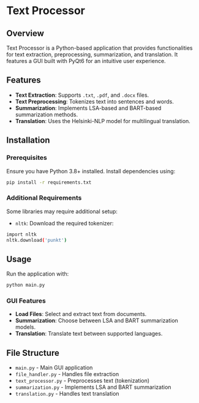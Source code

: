 # Text Processor

## Overview
Text Processor is a Python-based application that provides functionalities for text extraction, preprocessing, summarization, and translation. It features a GUI built with PyQt6 for an intuitive user experience.

## Features
- **Text Extraction**: Supports `.txt`, `.pdf`, and `.docx` files.
- **Text Preprocessing**: Tokenizes text into sentences and words.
- **Summarization**: Implements LSA-based and BART-based summarization methods.
- **Translation**: Uses the Helsinki-NLP model for multilingual translation.

## Installation
### Prerequisites
Ensure you have Python 3.8+ installed. Install dependencies using:

```sh
pip install -r requirements.txt
```

### Additional Requirements
Some libraries may require additional setup:
- `nltk`: Download the required tokenizer:

```sh
import nltk
nltk.download('punkt')
```

## Usage
Run the application with:

```sh
python main.py
```

### GUI Features
- **Load Files**: Select and extract text from documents.
- **Summarization**: Choose between LSA and BART summarization models.
- **Translation**: Translate text between supported languages.

## File Structure
- `main.py` - Main GUI application
- `file_handler.py` - Handles file extraction
- `text_processor.py` - Preprocesses text (tokenization)
- `summarization.py` - Implements LSA and BART summarization
- `translation.py` - Handles text translation
